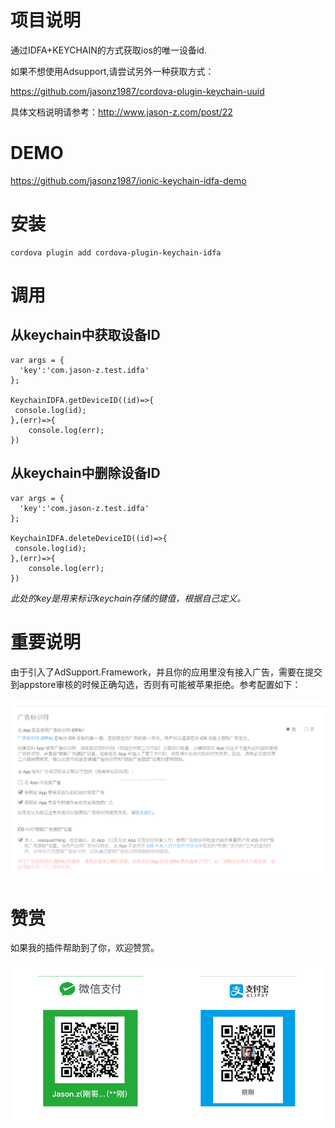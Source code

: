 # 项目说明

通过IDFA+KEYCHAIN的方式获取ios的唯一设备id.

如果不想使用Adsupport,请尝试另外一种获取方式：

https://github.com/jasonz1987/cordova-plugin-keychain-uuid



具体文档说明请参考：http://www.jason-z.com/post/22



# DEMO



https://github.com/jasonz1987/ionic-keychain-idfa-demo



# 安装

```
cordova plugin add cordova-plugin-keychain-idfa
```

# 调用

## 从keychain中获取设备ID

```
var args = {
  'key':'com.jason-z.test.idfa'
};

KeychainIDFA.getDeviceID((id)=>{
 console.log(id);   
},(err)=>{
    console.log(err);
})
```

##  从keychain中删除设备ID

```
var args = {
  'key':'com.jason-z.test.idfa'
};

KeychainIDFA.deleteDeviceID((id)=>{
 console.log(id);   
},(err)=>{
    console.log(err);
})
```

*此处的key是用来标识keychain存储的键值，根据自己定义。*



# 重要说明

由于引入了AdSupport.Framework，并且你的应用里没有接入广告，需要在提交到appstore审核的时候正确勾选，否则有可能被苹果拒绝。参考配置如下：


![appstore审核](screenshot-1.png)


# 赞赏

如果我的插件帮助到了你，欢迎赞赏。

![赞赏](donate.png)

